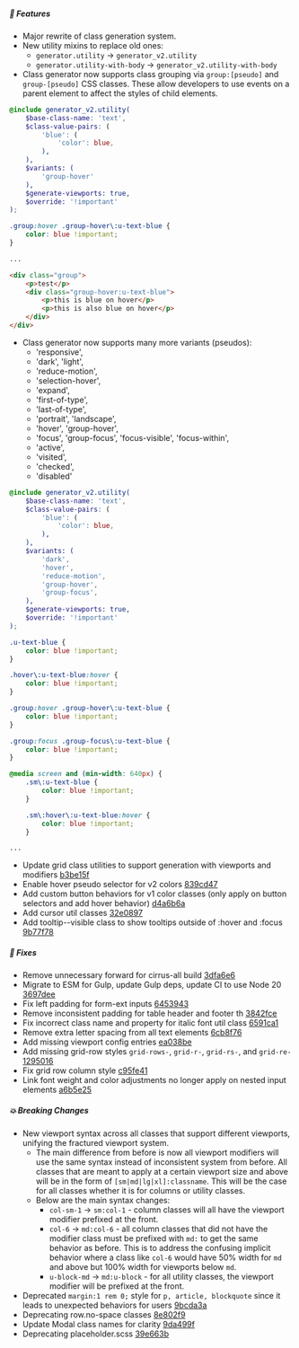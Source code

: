 ##### 🎉 Features

- Major rewrite of class generation system.
- New utility mixins to replace old ones:
    - `generator.utility` -> `generator_v2.utility`
    - `generator.utility-with-body` -> `generator_v2.utility-with-body`
- Class generator now supports class grouping via `group:[pseudo]` and `group-[pseudo]` CSS classes. These allow developers to use events on a parent element to affect the styles of child elements.

```scss
@include generator_v2.utility(
    $base-class-name: 'text',
    $class-value-pairs: (
        'blue': (
            'color': blue,
        ),
    ),
    $variants: (
        'group-hover'
    ),
    $generate-viewports: true,
    $override: '!important'
);
```

```css
.group:hover .group-hover\:u-text-blue {
    color: blue !important;
}

...
```

```html
<div class="group">
    <p>test</p>
    <div class="group-hover:u-text-blue">
        <p>this is blue on hover</p>
        <p>this is also blue on hover</p>
    </div>
</div>
```

- Class generator now supports many more variants (pseudos):
  - 'responsive',
  - 'dark', 'light',
  - 'reduce-motion',
  - 'selection-hover',
  - 'expand',
  - 'first-of-type',
  - 'last-of-type',
  - 'portrait', 'landscape',
  - 'hover', 'group-hover',
  - 'focus', 'group-focus', 'focus-visible', 'focus-within',
  - 'active',
  - 'visited',
  - 'checked',
  - 'disabled'

```scss
@include generator_v2.utility(
    $base-class-name: 'text',
    $class-value-pairs: (
        'blue': (
            'color': blue,
        ),
    ),
    $variants: (
        'dark',
        'hover',
        'reduce-motion',
        'group-hover',
        'group-focus',
    ),
    $generate-viewports: true,
    $override: '!important'
);
```

```css
.u-text-blue {
    color: blue !important;
}

.hover\:u-text-blue:hover {
    color: blue !important;
}

.group:hover .group-hover\:u-text-blue {
    color: blue !important;
}

.group:focus .group-focus\:u-text-blue {
    color: blue !important;
}

@media screen and (min-width: 640px) {
    .sm\:u-text-blue {
        color: blue !important;
    }

    .sm\:hover\:u-text-blue:hover {
        color: blue !important;
    }

...
```

- Update grid class utilities to support generation with viewports and modifiers [b3be15f](https://github.com/Spiderpig86/Cirrus/commit/b3be15f8cc05311176c167f1047676d0c426b5be)
- Enable hover pseudo selector for v2 colors [839cd47](https://github.com/Spiderpig86/Cirrus/commit/839cd47baec8c76567dc0136c60c3a7081231738#diff-2be740eb6ef25e141bd74e2ce850db08d2a30ba64f5e58ad333f1b7f2a2c4f87)
- Add custom button behaviors for v1 color classes (only apply on button selectors and add hover behavior) [d4a6b6a](https://github.com/Spiderpig86/Cirrus/commit/d4a6b6a73444b04c25f08a2055fd32fda7d04a83)
- Add cursor util classes [32e0897](https://github.com/Spiderpig86/Cirrus/commit/32e08971cd9e85bc54d070ec46f6a6e36945c95e)
- Add tooltip--visible class to show tooltips outside of :hover and :focus [9b77f78](https://github.com/Spiderpig86/Cirrus/commit/9b77f7844c6d60bc433f99ca8a02f54ecaf27868)

##### 🐛 Fixes

- Remove unnecessary forward for cirrus-all build [3dfa6e6](https://github.com/Spiderpig86/Cirrus/commit/3dfa6e64904b2c1502c244e1975929a3cce25be7)
- Migrate to ESM for Gulp, update Gulp deps, update CI to use Node 20 [3697dee](https://github.com/Spiderpig86/Cirrus/commit/3697dee9736db599239529947a6f4ae317d6007a)
- Fix left padding for form-ext inputs [6453943](https://github.com/Spiderpig86/Cirrus/commit/645394359a5e8601f9176d0052845e1a1f36c58f#diff-65d54f869ab57e4907682b0ca168f65b93bc614bab3d64e7726cc9105993c446)
- Remove inconsistent padding for table header and footer th [3842fce](https://github.com/Spiderpig86/Cirrus/commit/3842fcef09d456769f0df65bd98b0f8c8ad48396#diff-41fccbff8bfc8e273de5f1f31df3c00b9e47d155e014bec5e901f6a84d24f944)
- Fix incorrect class name and property for italic font util class [6591ca1](https://github.com/Spiderpig86/Cirrus/commit/6591ca1ce109dcc85798327d163b7e98396aabc4#diff-d3a01f0b6c089e08ab968240addc2bec463b547d14f253fb55c72a59d56674edR720)
- Remove extra letter spacing from all text elements [6cb8f76](https://github.com/Spiderpig86/Cirrus/commit/6cb8f768ef3d34e9eca9574f8f07287da836dc64)
- Add missing viewport config entries [ea038be](https://github.com/Spiderpig86/Cirrus/commit/ea038befb811081b804e0656823ac006067e99c3)
- Add missing grid-row styles `grid-rows-`, `grid-r-`, `grid-rs-`, and `grid-re-` [1295016](https://github.com/Spiderpig86/Cirrus/commit/12950165240b1d53cc4a3e803155759cde1de50f#diff-bcee8f5354ad9844acbf1140b90dbdb15e5793f65ec20bdc6c5d737687fb6346)
- Fix grid row column style [c95fe41](https://github.com/Spiderpig86/Cirrus/commit/c95fe41cade7d0b6a5cb4ce41cd6d23c941f39cf#diff-bcee8f5354ad9844acbf1140b90dbdb15e5793f65ec20bdc6c5d737687fb6346)
- Link font weight and color adjustments no longer apply on nested input elements [a6b5e25](https://github.com/Spiderpig86/Cirrus/commit/a6b5e256210d24fc014bad504ddbb85b18959c6a#diff-f6186573c0b149acb95d8b889d6da98865c652fbc2da9fadc20a5edd0c557a6d)

##### 💥 Breaking Changes

- New viewport syntax across all classes that support different viewports, unifying the fractured viewport system. 
    - The main difference from before is now all viewport modifiers will use the same syntax instead of inconsistent system from before. All classes that are meant to apply at a certain viewport size and above will be in the form of `[sm|md|lg|xl]:classname`. This will be the case for all classes whether it is for columns or utility classes.
    - Below are the main syntax changes:
        - `col-sm-1` -> `sm:col-1` - column classes will all have the viewport modifier prefixed at the front.
        - `col-6` -> `md:col-6` - all column classes that did not have the modifier class must be prefixed with `md:` to get the same behavior as before. This is to address the confusing implicit behavior where a class like `col-6` would have 50% width for `md` and above but 100% width for viewports below `md`.
        - `u-block-md` -> `md:u-block` - for all utility classes, the viewport modifier will be prefixed at the front.
- Deprecated `margin:1 rem 0;` style for `p, article, blockquote` since it leads to unexpected behaviors for users [9bcda3a](https://github.com/Spiderpig86/Cirrus/commit/9bcda3a4f1351aa4f4fe9736c473768e62fabc31)
- Deprecating row.no-space classes [8e802f9](https://github.com/Spiderpig86/Cirrus/commit/8e802f923df81d2e611c670f13fa175a1bf4c79f#diff-28c9e4afc4df9ed98a503dd39511da564502d2be96a5e8cd8f80b2ba096edf1e)
- Update Modal class names for clarity [9da499f](https://github.com/Spiderpig86/Cirrus/commit/9da499f60e3f3f818cf8ccba628fb89dbcb85727)
- Deprecating placeholder.scss [39e663b](https://github.com/Spiderpig86/Cirrus/commit/39e663bdc24923073145232e61c7aed7d9c21a5d)

